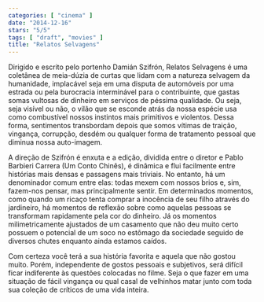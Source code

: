 ```yaml
---
categories: [ "cinema" ]
date: "2014-12-16"
stars: "5/5"
tags: [ "draft", "movies" ]
title: "Relatos Selvagens"
---
```

Dirigido e escrito pelo portenho Damián Szifrón, Relatos Selvagens é
uma coletânea de meia-dúzia de curtas que lidam com a natureza selvagem
da humanidade, implacável seja em uma disputa de automóveis por uma
estrada ou pela burocracia interminável para o contribuinte, que gastas
somas vultosas de dinheiro em serviços de péssima qualidade. Ou seja,
seja visível ou não, o vilão que se esconde atrás da nossa espécie
usa como combustível nossos instintos mais primitivos e violentos. Dessa
forma, sentimentos transbordam depois que somos vítimas de traição,
vingança, corrupção, desdém ou qualquer forma de tratamento pessoal
que diminua nossa auto-imagem.

A direção de Szifrón é enxuta e a edição, dividida entre o diretor e
Pablo Barbieri Carrera (Um Conto Chinês), é dinâmica e flui facilmente
entre histórias mais densas e passagens mais triviais. No entanto, há
um denominador comum entre elas: todas mexem com nossos brios e, sim,
fazem-nos pensar, mas principalmente sentir. Em determinados momentos,
como quando um ricaço tenta comprar a inocência de seu filho através
do jardineiro, há momentos de reflexão sobre como aquelas pessoas
se transformam rapidamente pela cor do dinheiro. Já os momentos
milimetricamente ajustados de um casamento que não deu muito certo
possuem o potencial de um soco no estômago da sociedade seguido de
diversos chutes enquanto ainda estamos caídos.

Com certeza você terá a sua história favorita e aquela que não
gostou muito. Porém, independente de gostos pessoais e subjetivos, será
difícil ficar indiferente às questões colocadas no filme. Seja o que
fazer em uma situação de fácil vingança ou qual casal de velhinhos
matar junto com toda sua coleção de críticos de uma vida inteira.

